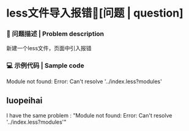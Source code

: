 # less文件导入报错🧐[问题 | question]

### 🧐 问题描述 | Problem description

新建一个less文件，页面中引入报错

### 💻 示例代码 | Sample code

Module not found: Error: Can't resolve '../index.less?modules'

## luopeihai

I have the same problem : "Module not found: Error: Can't resolve '../index.less?modules'"
